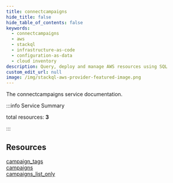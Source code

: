 ```yaml
---
title: connectcampaigns
hide_title: false
hide_table_of_contents: false
keywords:
  - connectcampaigns
  - aws
  - stackql
  - infrastructure-as-code
  - configuration-as-data
  - cloud inventory
description: Query, deploy and manage AWS resources using SQL
custom_edit_url: null
image: /img/stackql-aws-provider-featured-image.png
---
```


The connectcampaigns service documentation.

:::info Service Summary

<div class="row">
<div class="providerDocColumn">
<span>total resources:&nbsp;<b>3</b></span><br />
</div>
</div>

:::

## Resources
<div class="row">
<div class="providerDocColumn">
<a href="/services/connectcampaigns/campaign_tags/">campaign_tags</a><br />
<a href="/services/connectcampaigns/campaigns/">campaigns</a>
</div>
<div class="providerDocColumn">
<a href="/services/connectcampaigns/campaigns_list_only/">campaigns_list_only</a>
</div>
</div>